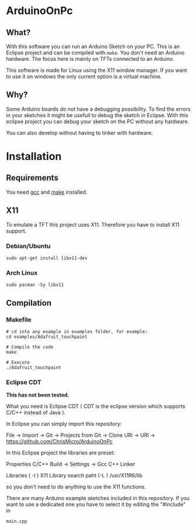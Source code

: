# ArduinoOnPc

## What?

With this software you can run an Arduino Sketch on your PC.
This is an Eclipse project and can be compiled with `make`.
You don't need an Arduino hardware.
The focus here is mainly on TFTs connected to an Arduino.

This software is made for Linux using the X11 window manager.
If you want to use it on windows the only current option is a virtual machine.

## Why?

Some Arduino boards do not have a debugging possibility.
To find the errors in your sketches it might be usefull to debug the sketch in Eclipse.
With this eclipse project you can debug your sketch on the PC without any hardware.

You can also develop without having to tinker with hardware.

# Installation

## Requirements

You need [gcc](https://gcc.gnu.org/) and [make](https://www.gnu.org/software/make/) installed.

## X11

To emulate a TFT this project uses X11. Therefore you have to install X11 support.

### Debian/Ubuntu

```
sudo apt-get install libx11-dev
```

### Arch Linux

```
sudo pacman -Sy libx11
```
## Compilation

### Makefile

```
# cd into any example in examples folder, for example:
cd examples/Adafruit_touchpaint

# Compile the code
make

# Execute
./Adafruit_touchpaint
```

### Eclipse CDT

**This has not been tested.**

What you need is Eclipse CDT ( CDT is the eclipse version which supports C/C++ instead of Java ).

In Eclipse you can simply import this repository:

File -> Import -> Git -> Projects from Git -> Clone URl -> URl -> https://github.com/ChrisMicro/ArduinoOnPc

In this Eclipse project the libraries are preset:

Properties C/C++ Build -> Settings -> Gcc C++ Linker

Libraries ( -l ) X11
Library search paht (-L ) /usr/X11R6/lib

so you don't need to do anything to use the X11 functions.

There are many Arduino example sketches included in this repository.
If you want to use a dedicated one you have to select it by editing the "#include" in

`main.cpp`
